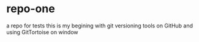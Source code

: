 # repo-one
a repo for tests
this is my begining with git versioning tools 
on GitHub and using GitTortoise on window
